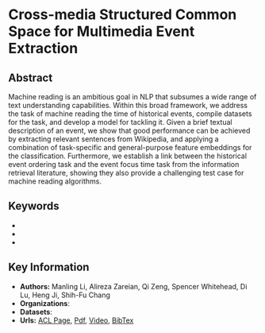 # Cross-media Structured Common Space for Multimedia Event Extraction
## Abstract
Machine reading is an ambitious goal in NLP that subsumes a wide range of text understanding capabilities. Within this broad framework, we address the task of machine reading the time of historical events, compile datasets for the task, and develop a model for tackling it. Given a brief textual description of an event, we show that good performance can be achieved by extracting relevant sentences from Wikipedia, and applying a combination of task-specific and general-purpose feature embeddings for the classification. Furthermore, we establish a link between the historical event ordering task and the event focus time task from the information retrieval literature, showing they also provide a challenging test case for machine reading algorithms.
## Keywords
- 
-
- 
## Key Information
- **Authors:** Manling Li, Alireza Zareian, Qi Zeng, Spencer Whitehead, Di Lu, Heng Ji, Shih-Fu Chang
- **Organizations**: 
- **Datasets**: 
- **Urls:** [ACL Page](https://www.aclweb.org/anthology/2020.acl-main.230/), [Pdf](https://www.aclweb.org/anthology/2020.acl-main.230.pdf), [Video](http://slideslive.com/38928686>), [BibTex](https://www.aclweb.org/anthology/2020.acl-main.230.bib)


